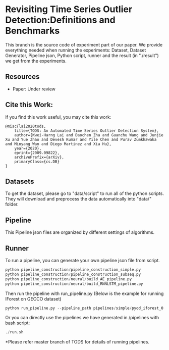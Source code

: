 # Revisiting Time Series Outlier Detection:Definitions and Benchmarks

This branch is the source code of  experiment part of our paper. We provide everything needed when running the experiments: Dataset, Dataset Generator, Pipeline json, Python script, runner and the result (in "./result") we get from the experiments.

## Resources
* Paper: Under review

## Cite this Work:
If you find this  work useful, you may cite this work:
```
@misc{lai2020tods,
    title={TODS: An Automated Time Series Outlier Detection System},
    author={Kwei-Harng Lai and Daochen Zha and Guanchu Wang and Junjie Xu and Yue Zhao and Devesh Kumar and Yile Chen and Purav Zumkhawaka and Minyang Wan and Diego Martinez and Xia Hu},
    year={2020},
    eprint={2009.09822},
    archivePrefix={arXiv},
    primaryClass={cs.DB}
}
```

## Datasets
To get the dataset, please go to "data/script" to run all of the python scripts. They will download and preprocess the data automatically into "data/" folder.


## Pipeline

This Pipeline json files are organized by different settings of algorithms. 

## Runner

To run a pipeline, you can generate your own pipeline json file from script.

```python
python pipeline_construction/pipeline_construction_simple.py 
python pipeline_construction/pipeline_construction_subseq.py 
python pipeline_construction/neural/build_AE_pipeline.py 
python pipeline_construction/neural/build_RNNLSTM_pipeline.py 
```

Then run the pipeline with run\_pipeline.py (Below is the example for running IForest on GECCO dataset)
```python
python run_pipeline.py --pipeline_path pipelines/simple/pyod_iforest_0.01.json --data_path ./data/water_quality.csv
```



Or you can directly use the pipelines we have generated in /pipelines with bash script:

```python
./run.sh
```



*Please refer master branch of TODS for details of running pipelines.
